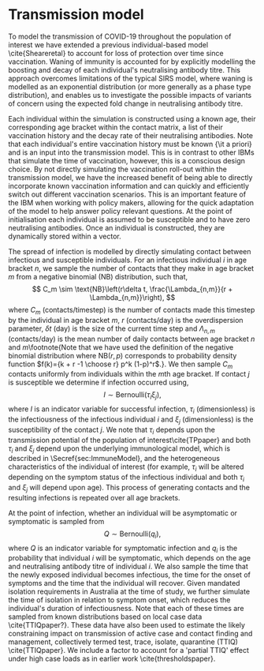 # Transmission model

To model the transmission of COVID-19 throughout the population of interest we have extended a previous individual-based model \cite{Sheareretal} to account for loss of protection over time since vaccination. Waning of immunity is accounted for by explicitly modelling the boosting and decay of each individual's neutralising antibody titre. This approach overcomes limitations of the typical SIRS model, where waning is modelled as an exponential distribution (or more generally as a phase type distribution), and enables us to investigate the possible impacts of variants of concern using the expected fold change in neutralising antibody titre.  

Each individual within the simulation is constructed using a known age, their corresponding age bracket within the contact matrix, a list of their vaccination history and the decay rate of their neutralising antibodies. Note that each individual's entire vaccination history must be known {\it a priori} and is an input into the transmission model. This is in contrast to other IBMs that simulate the time of vaccination, however, this is a conscious design choice. By not directly simulating the vaccination roll-out within the transmission model, we have the increased benefit of being able to directly incorporate known vaccination information and can quickly and efficiently switch out different vaccination scenarios. This is an important feature of the IBM when working with policy makers, allowing for the quick adaptation of the model to help answer policy relevant questions. At the point of initialisation each individual is assumed to be susceptible and to have zero neutralising antibodies. Once an individual is constructed, they are dynamically stored within a vector. 

The spread of infection is modelled by directly simulating contact between infectious and susceptible individuals. For an infectious individual $i$ in age bracket $n$, we sample the number of contacts that they make in age bracket $m$ from a negative binomial (NB) distribution, such that,
$$
C_m \sim \text{NB}\left(r\delta t, \frac{\Lambda_{n,m}}{r + \Lambda_{n,m}}\right),
$$
where $C_m$ (contacts/timestep) is the number of contacts made this timestep by the individual in age bracket $m$, $r$ (contacts/day) is the overdispersion parameter, $\delta t$ (day) is the size of the current time step and $\Lambda_{n,m}$ (contacts/day) is the mean number of daily contacts between age bracket $n$ and $m$\footnote{Note that we have used the definition of the negative binomial distribution where $\text{NB}(r,p)$ corresponds to probability density function $f(k)={k + r -1 \choose r} p^k (1-p)^r$.}. We then sample $C_m$ contacts uniformly from individuals within the $m$th age bracket. If contact $j$ is susceptible we determine if infection occurred using,
$$
    I \sim \text{Bernoulli}(\tau_i\xi_j),
$$
 where $I$ is an indicator variable for successful infection, $\tau_i$ (dimensionless) is the infectiousness of the infectious individual $i$ and $\xi_j$ (dimensionless) is the susceptibility of the contact $j$. We note that $\tau_i$ depends upon the transmission potential of the population of interest\cite{TPpaper} and both $\tau_i$ and $\xi_j$ depend upon the underlying immunological model, which is described in \Secref{sec:ImmuneModel}, and the heterogeneous characteristics of the individual of interest (for example, $\tau_i$ will be altered depending on the symptom status of the infectious individual and both $\tau_i$ and $\xi_j$ will depend upon age). This process of generating contacts and the resulting infections is repeated over all age brackets.

At the point of infection, whether an individual will be asymptomatic or symptomatic is sampled from 
$$
    Q \sim \text{Bernoulli}(q_i),
$$
where $Q$ is an indicator variable for symptomatic infection and $q_i$ is the probability that individual $i$ will be symptomatic, which depends on the age and neutralising antibody titre of individual $i$. We also sample the time that the newly exposed individual becomes infectious, the time for the onset of symptoms and the time that the individual will recover. Given mandated isolation requirements in Australia at the time of study, we further simulate the time of isolation in relation to symptom onset, which reduces the individual's duration of infectiousness. Note that each of these times are sampled from known distributions based on local case data \cite{TTIQpaper?}. These data have also been used to estimate the likely constraining impact on transmission of active case and contact finding and management, collectively termed test, trace, isolate, quarantine (TTIQ) \cite{TTIQpaper}. We include a factor to account for a 'partial TTIQ' effect under high case loads as in earlier work \cite{thresholdspaper}.
